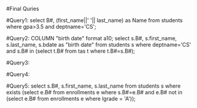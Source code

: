 #Final Quries

#Query1:
select B#, (first_name||' '|| last_name) as Name from students where gpa>3.5 and deptname='CS';

#Query2:
COLUMN "birth date" format a10;
select s.B#, s.first_name, s.last_name, s.bdate as "birth date" from students s where deptname='CS' and s.B# in
(select t.B# from tas t where t.B#=s.B#);

#Query3:

#Query4:

#Query5:
select s.B#, s.first_name, s.last_name from students s where exists
(select e.B# from enrollments e where s.B#=e.B# and e.B# not in
(select e.B# from enrollments e where lgrade = 'A'));

